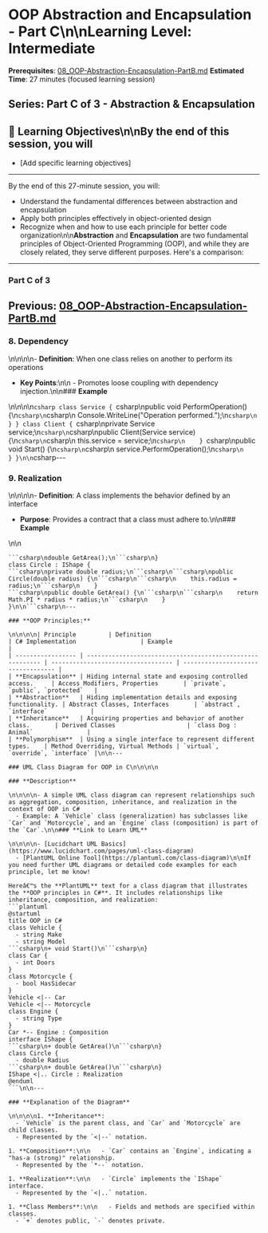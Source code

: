 # OOP Abstraction and Encapsulation - Part C\n\n**Learning Level**: Intermediate

**Prerequisites**: [08_OOP-Abstraction-Encapsulation-PartB.md](08_OOP-Abstraction-Encapsulation-PartB.md)
**Estimated Time**: 27 minutes (focused learning session)
## **Series**: Part C of 3 - Abstraction & Encapsulation
## 🎯 Learning Objectives\n\nBy the end of this session, you will

- [Add specific learning objectives]

---
By the end of this 27-minute session, you will:

- Understand the fundamental differences between abstraction and encapsulation
- Apply both principles effectively in object-oriented design
- Recognize when and how to use each principle for better code organization\n\n**Abstraction** and **Encapsulation** are two fundamental principles of Object-Oriented Programming (OOP), and while they are closely related, they serve different purposes. Here's a comparison:

---

### Part C of 3

## Previous: [08_OOP-Abstraction-Encapsulation-PartB.md](08_OOP-Abstraction-Encapsulation-PartB.md)
### **8. Dependency**

\n\n\n\n- **Definition**: When one class relies on another to perform its operations

- **Key Points**:\n\n  - Promotes loose coupling with dependency injection.\n\n### **Example**

\n\n\n\n```csharp
class Service {
```csharp\npublic void PerformOperation() {\n```csharp\n```csharp\n    Console.WriteLine("Operation performed.");\n```csharp\n    }
}
class Client {
```csharp\nprivate Service service;\n```csharp\n```csharp\npublic Client(Service service) {\n```csharp\n```csharp\n    this.service = service;\n```csharp\n    }
```csharp\npublic void Start() {\n```csharp\n```csharp\n    service.PerformOperation();\n```csharp\n    }
}\n\n```csharp---

### **9. Realization**

\n\n\n\n- **Definition**: A class implements the behavior defined by an interface

- **Purpose**: Provides a contract that a class must adhere to.\n\n### **Example**

\n\n

```csharp\n\ninterface IShape {
```csharp\ndouble GetArea();\n```csharp\n}
class Circle : IShape {
```csharp\nprivate double radius;\n```csharp\n```csharp\npublic Circle(double radius) {\n```csharp\n```csharp\n    this.radius = radius;\n```csharp\n    }
```csharp\npublic double GetArea() {\n```csharp\n```csharp\n    return Math.PI * radius * radius;\n```csharp\n    }
}\n\n```csharp\n---

### **OOP Principles:**

\n\n\n\n| Principle         | Definition                                                | C# Implementation                  | Example                            |
| ----------------- | --------------------------------------------------------- | ---------------------------------- | ---------------------------------- |
| **Encapsulation** | Hiding internal state and exposing controlled access.     | Access Modifiers, Properties       | `private`, `public`, `protected`   |
| **Abstraction**   | Hiding implementation details and exposing functionality. | Abstract Classes, Interfaces       | `abstract`, `interface`            |
| **Inheritance**   | Acquiring properties and behavior of another class.       | Derived Classes                    | `class Dog : Animal`               |
| **Polymorphism**  | Using a single interface to represent different types.    | Method Overriding, Virtual Methods | `virtual`, `override`, `interface` |\n\n---

### UML Class Diagram for OOP in C\n\n\n\n

### **Description**

\n\n\n\n- A simple UML class diagram can represent relationships such as aggregation, composition, inheritance, and realization in the context of OOP in C#
  - Example: A `Vehicle` class (generalization) has subclasses like `Car` and `Motorcycle`, and an `Engine` class (composition) is part of the `Car`.\n\n### **Link to Learn UML**

\n\n\n\n- [Lucidchart UML Basics](https://www.lucidchart.com/pages/uml-class-diagram)
  - [PlantUML Online Tool](https://plantuml.com/class-diagram)\n\nIf you need further UML diagrams or detailed code examples for each principle, let me know!

Hereâ€™s the **PlantUML** text for a class diagram that illustrates the **OOP principles in C#**. It includes relationships like inheritance, composition, and realization:
```plantuml
@startuml
title OOP in C#
class Vehicle {
  - string Make
  - string Model
```csharp\n+ void Start()\n```csharp\n}
class Car {
  - int Doors
}
class Motorcycle {
  - bool HasSidecar
}
Vehicle <|-- Car
Vehicle <|-- Motorcycle
class Engine {
  - string Type
}
Car *-- Engine : Composition
interface IShape {
```csharp\n+ double GetArea()\n```csharp\n}
class Circle {
  - double Radius
```csharp\n+ double GetArea()\n```csharp\n}
IShape <|.. Circle : Realization
@enduml
```\n\n---

### **Explanation of the Diagram**

\n\n\n\n1. **Inheritance**:
  - `Vehicle` is the parent class, and `Car` and `Motorcycle` are child classes.
  - Represented by the `<|--` notation.

1. **Composition**:\n\n   - `Car` contains an `Engine`, indicating a "has-a (strong)" relationship.
  - Represented by the `*--` notation.

1. **Realization**:\n\n   - `Circle` implements the `IShape` interface.
  - Represented by the `<|..` notation.

1. **Class Members**:\n\n   - Fields and methods are specified within classes.
  - `+` denotes public, `-` denotes private.
